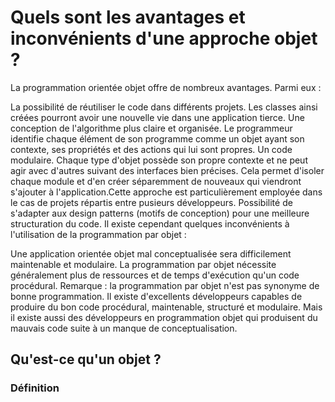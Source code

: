 # Quels sont les avantages et inconvénients d'une approche objet ?
La programmation orientée objet offre de nombreux avantages. Parmi eux :

La possibilité de réutiliser le code dans différents projets. Les classes ainsi créées pourront avoir une nouvelle vie dans une application tierce.
Une conception de l'algorithme plus claire et organisée. Le programmeur identifie chaque élément de son programme comme un objet ayant son contexte, ses propriétés et des actions qui lui sont propres.
Un code modulaire. Chaque type d'objet possède son propre contexte et ne peut agir avec d'autres suivant des interfaces bien précises. Cela permet d'isoler chaque module et d'en créer séparemment de nouveaux qui viendront s'ajouter à l'application.Cette approche est particulièrement employée dans le cas de projets répartis entre pusieurs développeurs.
Possibilité de s'adapter aux design patterns (motifs de conception) pour une meilleure structuration du code.
Il existe cependant quelques inconvénients à l'utilisation de la programmation par objet :

Une application orientée objet mal conceptualisée sera difficilement maintenable et modulaire.
La programmation par objet nécessite généralement plus de ressources et de temps d'exécution qu'un code procédural.
Remarque : la programmation par objet n'est pas synonyme de bonne programmation. Il existe d'excellents développeurs capables de produire du bon code procédural, maintenable, structuré et modulaire. Mais il existe aussi des développeurs en programmation objet qui produisent du mauvais code suite à un manque de conceptualisation.

## Qu'est-ce qu'un objet ?
### Définition
